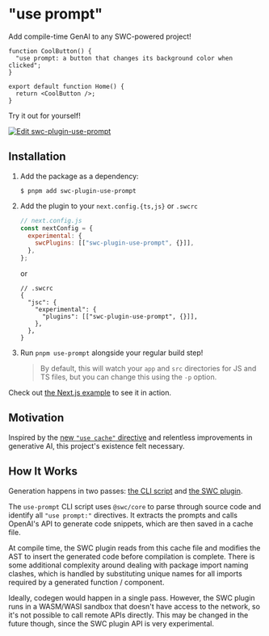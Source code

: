 # "use prompt"

Add compile-time GenAI to any SWC-powered project!

```tsx
function CoolButton() {
  "use prompt: a button that changes its background color when clicked";
}

export default function Home() {
  return <CoolButton />;
}
```

Try it out for yourself!

[![Edit swc-plugin-use-prompt](https://codesandbox.io/static/img/play-codesandbox.svg)](https://codesandbox.io/p/devbox/swc-plugin-use-prompt-m73dsf?embed=1)

## Installation

1. Add the package as a dependency:
   ```console
   $ pnpm add swc-plugin-use-prompt
   ```
2. Add the plugin to your `next.config.{ts,js}` or `.swcrc`

   ```js
   // next.config.js
   const nextConfig = {
     experimental: {
       swcPlugins: [["swc-plugin-use-prompt", {}]],
     },
   };
   ```

   or

   ```jsonc
   // .swcrc
   {
     "jsc": {
       "experimental": {
         "plugins": [["swc-plugin-use-prompt", {}]],
       },
     },
   }
   ```

3. Run `pnpm use-prompt` alongside your regular build step!
   > By default, this will watch your `app` and `src` directories for JS and TS files, but you can change this using the `-p` option.

Check out [the Next.js example](./examples/nextjs-app-router-basic) to see it in action.

## Motivation

Inspired by the [new `"use cache"` directive](https://nextjs.org/docs/canary/app/api-reference/directives)
and relentless improvements in generative AI, this project's existence felt necessary.

## How It Works

Generation happens in two passes: [the CLI script](./scripts/use-prompt.mjs) and [the SWC plugin](./src/lib.rs).

The `use-prompt` CLI script uses `@swc/core` to parse through source code and
identify all `"use prompt:"` directives. It extracts the prompts and calls
OpenAI's API to generate code snippets, which are then saved in a cache file.

At compile time, the SWC plugin reads from this cache file and modifies the AST
to insert the generated code before compilation is complete. There is some
additional complexity around dealing with package import naming clashes, which
is handled by substituting unique names for all imports required by a generated
function / component.

Ideally, codegen would happen in a single pass. However, the SWC plugin runs in
a WASM/WASI sandbox that doesn't have access to the network, so it's not
possible to call remote APIs directly. This may be changed in the future though,
since the SWC plugin API is very experimental.
